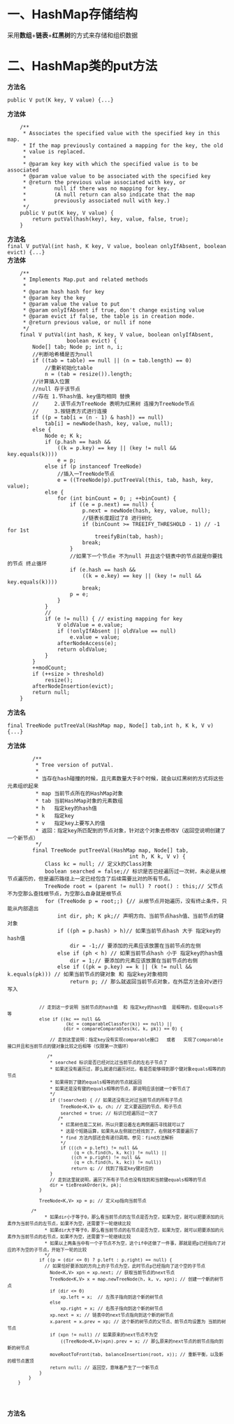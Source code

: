 <h1>一、HashMap存储结构</h1>     采用<b>数组</b>+<b>链表</b>+<b>红黑树</b>的方式来存储和组织数据<h1> 二、HashMap类的put方法</h1><b>方法名</b><pre><code>public V put(K key, V value) {...}</code></pre><b>方法体</b><pre><code>    /**     * Associates the specified value with the specified key in this map.     * If the map previously contained a mapping for the key, the old     * value is replaced.     *     * @param key key with which the specified value is to be associated     * @param value value to be associated with the specified key     * @return the previous value associated with <tt>key</tt>, or     *         <tt>null</tt> if there was no mapping for <tt>key</tt>.     *         (A <tt>null</tt> return can also indicate that the map     *         previously associated <tt>null</tt> with <tt>key</tt>.)     */    public V put(K key, V value) {        return putVal(hash(key), key, value, false, true);    }</code></pre><b>方法名</b><br /><code>final V putVal(int hash, K key, V value, boolean onlyIfAbsent, boolean evict) {...}</code><br /><b>方法体</b>  <pre><code>    /**     * Implements Map.put and related methods     *     * @param hash hash for key     * @param key the key     * @param value the value to put     * @param onlyIfAbsent if true, don't change existing value     * @param evict if false, the table is in creation mode.     * @return previous value, or null if none     */    final V putVal(int hash, K key, V value, boolean onlyIfAbsent,                   boolean evict) {        Node<K,V>[] tab; Node<K,V> p; int n, i;        //判断哈希桶是否为<tt>null</tt>        if ((tab = table) == null || (n = tab.length) == 0)            //重新初始化<tt>table</tt>            n = (tab = resize()).length;        //计算插入位置        //null 存于该节点        //存在 1.节hash值、key值均相同 替换        //     2.该节点为TreeNode 表明为红黑树 连接为TreeNode节点        //     3.按链表方式进行连接        if ((p = tab[i = (n - 1) & hash]) == null)            tab[i] = newNode(hash, key, value, null);        else {            Node<K,V> e; K k;            if (p.hash == hash &&                ((k = p.key) == key || (key != null && key.equals(k))))                e = p;            else if (p instanceof TreeNode)                //插入一TreeNode节点                e = ((TreeNode<K,V>)p).putTreeVal(this, tab, hash, key, value);            else {                for (int binCount = 0; ; ++binCount) {                    if ((e = p.next) == null) {                        p.next = newNode(hash, key, value, null);                        //链表长度超过了8 进行树化                         if (binCount >= TREEIFY_THRESHOLD - 1) // -1 for 1st                            treeifyBin(tab, hash);                        break;                    }                    //如果下一个节点e 不为null 并且这个链表中的节点就是你要找的节点 终止循环                    if (e.hash == hash &&                        ((k = e.key) == key || (key != null && key.equals(k))))                        break;                    p = e;                }            }            //            if (e != null) { // existing mapping for key                V oldValue = e.value;                if (!onlyIfAbsent || oldValue == null)                    e.value = value;                afterNodeAccess(e);                return oldValue;            }        }        ++modCount;        if (++size > threshold)            resize();        afterNodeInsertion(evict);        return null;    }</code></pre><b>方法名</b><br /><pre><code>final TreeNode<K,V> putTreeVal(HashMap<K,V> map, Node<K,V>[] tab,int h, K k, V v) {...}</code></pre><b>方法体</b><pre><code>        /**         * Tree version of putVal.         *         * 当存在hash碰撞的时候，且元素数量大于8个时候，就会以红黑树的方式将这些元素组织起来         * map 当前节点所在的HashMap对象         * tab 当前HashMap对象的元素数组         * h   指定key的hash值         * k   指定key         * v   指定key上要写入的值         * 返回：指定key所匹配到的节点对象，针对这个对象去修改V（返回空说明创建了一个新节点）         */        final TreeNode<K,V> putTreeVal(HashMap<K,V> map, Node<K,V>[] tab,                                       int h, K k, V v) {            Class<?> kc = null; // 定义k的Class对象            boolean searched = false;// 标识是否已经遍历过一次树，未必是从根节点遍历的，但是遍历路径上一定已经包含了后续需要比对的所有节点。            TreeNode<K,V> root = (parent != null) ? root() : this;// 父节点不为空那么查找根节点，为空那么自身就是根节点            for (TreeNode<K,V> p = root;;) {// 从根节点开始遍历，没有终止条件，只能从内部退出                int dir, ph; K pk;// 声明方向、当前节点hash值、当前节点的键对象                if ((ph = p.hash) > h)// 如果当前节点hash 大于 指定key的hash值                    dir = -1;// 要添加的元素应该放置在当前节点的左侧                else if (ph < h) // 如果当前节点hash 小于 指定key的hash值                    dir = 1;// 要添加的元素应该放置在当前节点的右侧                else if ((pk = p.key) == k || (k != null && k.equals(pk))) // 如果当前节点的键对象 和 指定key对象相同                    return p; // 那么就返回当前节点对象，在外层方法会对v进行写入                // 走到这一步说明 当前节点的hash值  和 指定key的hash值  是相等的，但是equals不等                else if ((kc == null &&                          (kc = comparableClassFor(k)) == null) ||                         (dir = compareComparables(kc, k, pk)) == 0) {                    // 走到这里说明：指定key没有实现comparable接口   或者   实现了comparable接口并且和当前节点的键对象比较之后相等（仅限第一次循环）                           /*                    * searched 标识是否已经对比过当前节点的左右子节点了                    * 如果还没有遍历过，那么就递归遍历对比，看是否能够得到那个键对象equals相等的的节点                    * 如果得到了键的equals相等的的节点就返回                    * 如果还是没有键的equals相等的节点，那说明应该创建一个新节点了                    */                    if (!searched) { // 如果还没有比对过当前节点的所有子节点                        TreeNode<K,V> q, ch; // 定义要返回的节点、和子节点                        searched = true; // 标识已经遍历过一次了                       /*                        * 红黑树也是二叉树，所以只要沿着左右两侧遍历寻找就可以了                        * 这是个短路运算，如果先从左侧就已经找到了，右侧就不需要遍历了                        * find 方法内部还会有递归调用。参见：find方法解析                        */                        if (((ch = p.left) != null &&                             (q = ch.find(h, k, kc)) != null) ||                            ((ch = p.right) != null &&                             (q = ch.find(h, k, kc)) != null))                            return q; // 找到了指定key键对应的                    }                    // 走到这里就说明，遍历了所有子节点也没有找到和当前键equals相等的节点                    dir = tieBreakOrder(k, pk);                }                TreeNode<K,V> xp = p; // 定义xp指向当前节点			 /*        		  * 如果dir小于等于0，那么看当前节点的左节点是否为空，如果为空，就可以把要添加的元素作为当前节点的左节点，如果不为空，还需要下一轮继续比较        		  * 如果dir大于等于0，那么看当前节点的右节点是否为空，如果为空，就可以把要添加的元素作为当前节点的右节点，如果不为空，还需要下一轮继续比较        		  * 如果以上两条当中有一个子节点不为空，这个if中还做了一件事，那就是把p已经指向了对应的不为空的子节点，开始下一轮的比较        		  */                if ((p = (dir <= 0) ? p.left : p.right) == null) {			      // 如果恰好要添加的方向上的子节点为空，此时节点p已经指向了这个空的子节点                    Node<K,V> xpn = xp.next; // 获取当前节点的next节点                    TreeNode<K,V> x = map.newTreeNode(h, k, v, xpn); // 创建一个新的树节点                    if (dir <= 0)                        xp.left = x;  // 左孩子指向到这个新的树节点                    else                        xp.right = x; // 右孩子指向到这个新的树节点                    xp.next = x; // 链表中的next节点指向到这个新的树节点                    x.parent = x.prev = xp; // 这个新的树节点的父节点、前节点均设置为 当前的树节点                    if (xpn != null) // 如果原来的next节点不为空                        ((TreeNode<K,V>)xpn).prev = x; // 那么原来的next节点的前节点指向到新的树节点                    moveRootToFront(tab, balanceInsertion(root, x)); // 重新平衡，以及新的根节点置顶                    return null; // 返回空，意味着产生了一个新节点                }            }        }</code></pre><b>方法名</b>